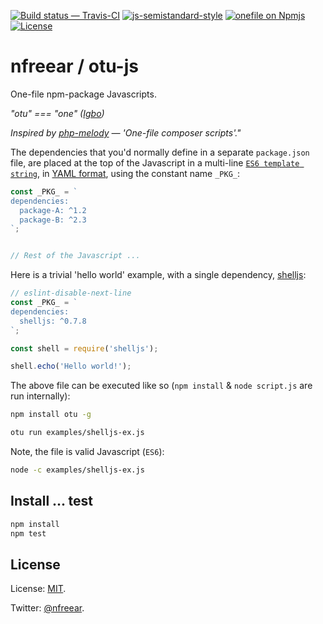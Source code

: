 
[![Build status — Travis-CI][travis-icon]][travis]
[![js-semistandard-style][semi-icon]][semi]
[![onefile on Npmjs][npm-icon]][npm]
[![License][license-icon]][mit]

# nfreear / otu-js

One-file npm-package Javascripts.

_"otu" === "one" ([Igbo][])_

_Inspired by [php-melody][] — 'One-file composer scripts'."_

The dependencies that you'd normally define in a separate `package.json` file,
are placed at the top of the Javascript in a multi-line [`ES6 template string`][es6],
in [YAML format][yaml], using the constant name `_PKG_`:

```js
const _PKG_ = `
dependencies:
  package-A: ^1.2
  package-B: ^2.3
`;


// Rest of the Javascript ...
```

Here is a trivial 'hello world' example, with a single dependency, [shelljs][]:

```js
// eslint-disable-next-line
const _PKG_ = `
dependencies:
  shelljs: ^0.7.8
`;

const shell = require('shelljs');

shell.echo('Hello world!');
```

The above file can be executed like so
(`npm install` & `node script.js` are run internally):

```sh
npm install otu -g

otu run examples/shelljs-ex.js
```

Note, the file is valid Javascript (`ES6`):

```sh
node -c examples/shelljs-ex.js
```

## Install ... test

```sh
npm install
npm test
```

## License

License: [MIT][].

Twitter: [@nfreear][].


[igbo]: https://en.wikipedia.org/wiki/Igbo_language
    "Igbo ... is the language of the Igbo people ... of southeastern Nigeria (Wikipedia)"
[php-melody]: http://melody.sensiolabs.org/ "Melody by SensioLabs - 'One-file composer scripts'"
[es6]: http://exploringjs.com/es6/ch_template-literals.html#sec_introduction-template-literals
    "ES6 Template literal"
[es6-2]: https://developer.mozilla.org/en-US/docs/Web/JavaScript/Reference/Template_literals "ES6 Template literal"
[yaml]: https://en.wikipedia.org/wiki/YAML#Basic_components "YAML associative array (dictionary)"
[yaml-2]: http://yaml.org/spec/1.2/spec.html#id2759963
    "YAML Ain’t Markup Language Version 1.2, 2009. '2.1. Collections'"
[shelljs]: https://npmjs.com/package/shelljs

[@nfreear]: https://twitter.com/nfreear "@nfreear on Twitter"
[gh]: https://github.com/nfreear/onefile-js
[MIT]: https://nfreear.mit-license.org/2017-2018#!-otu-js "MIT License | © Nick Freear, 2017-09-20."
[travis]: https://travis-ci.org/nfreear/onefile-js
[travis-icon]: https://api.travis-ci.org/nfreear/onefile-js.svg
    "Build status – Travis-CI (NPM/eslint)"
[semi]: https://github.com/Flet/semistandard
[semi-icon]: https://img.shields.io/badge/code_style-semistandard-brightgreen.svg?style=flat-square
    "Javascript coding style — 'semistandard'"
[npm]: https://npmjs.com/package/otu
[npm-icon]: https://img.shields.io/npm/v/otu.svg
[license-icon]: https://img.shields.io/npm/l/otu.svg

[es6-3]: http://jaspervalero.com/an-intro-to-the-delightful-javascript-es6-string-templates/
[hered-1]: https://stackoverflow.com/questions/4376431/javascript-heredoc
[hered-2]:  http://forums.devx.com/showthread.php?154826-Javascript-Multiline-Strings-(HEREDOC-equivalent)-solution
[hered-3]:  http://a32.me/2014/03/heredoc-multiline-variable-with-javascript/

[End]: //.
